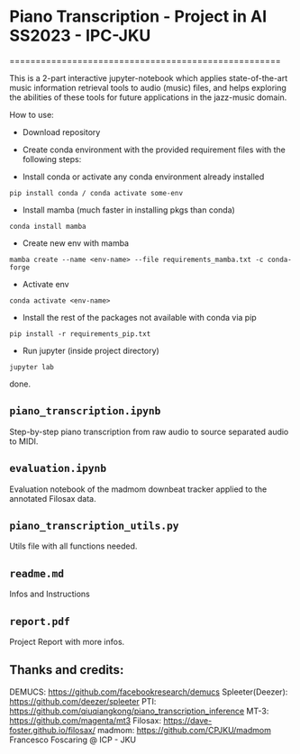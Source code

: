 # Piano Transcription - Project in AI SS2023 - IPC-JKU
====================================================


This is a 2-part interactive jupyter-notebook which applies state-of-the-art music information retrieval tools to audio (music) files, and helps exploring the abilities of these tools for future applications in the jazz-music domain. 

How to use: 

* Download repository

* Create conda environment with the provided requirement files with the following steps:

- Install conda or activate any conda environment already installed
```
pip install conda / conda activate some-env
```
- Install mamba (much faster in installing pkgs than conda)
```
conda install mamba
```
- Create new env with mamba
```
mamba create --name <env-name> --file requirements_mamba.txt -c conda-forge
```
- Activate env
```
conda activate <env-name>
```
- Install the rest of the packages not available with conda via pip
```
pip install -r requirements_pip.txt
```
- Run jupyter (inside project directory)
```
jupyter lab
```
done.

`piano_transcription.ipynb`
-------------

Step-by-step piano transcription from raw audio to source separated audio to MIDI.

`evaluation.ipynb`
-------------

Evaluation notebook of the madmom downbeat tracker applied to the annotated Filosax data.

`piano_transcription_utils.py`
-------------

Utils file with all functions needed.

`readme.md`
-------------

Infos and Instructions


`report.pdf`
-------------

Project Report with more infos.




## Thanks and credits:

DEMUCS: https://github.com/facebookresearch/demucs
Spleeter(Deezer): https://github.com/deezer/spleeter
PTI: https://github.com/qiuqiangkong/piano_transcription_inference
MT-3: https://github.com/magenta/mt3
Filosax: https://dave-foster.github.io/filosax/
madmom: https://github.com/CPJKU/madmom
Francesco Foscaring @ ICP - JKU


